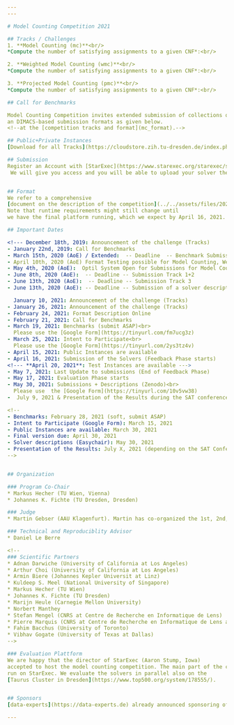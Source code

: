 ```yaml
---
---

# Model Counting Competition 2021

## Tracks / Challenges
1. **Model Counting (mc)**<br/>
*Compute the number of satisfying assignments to a given CNF*:<br/>

2. **Weighted Model Counting (wmc)**<br/>
*Compute the number of satisfying assignments to a given CNF*:<br/>

3. **Projected Model Counting (pmc)**<br/>
*Compute the number of satisfying assignments to a given CNF*:<br/>

## Call for Benchmarks

Model Counting Competition invites extended submission of collections of counting instances in the 
an DIMACS-based submission formats as given below.
<!--at the [competition tracks and format](mc_format).-->

## Public+Private Instances
[Download for all Tracks](https://cloudstore.zih.tu-dresden.de/index.php/s/GTFXigjkktwq7R6)

## Submission
Register an Account with [StarExec](https://www.starexec.org/starexec/secure/explore/spaces.jsp?id=441292).
 We will give you access and you will be able to upload your solver there.


## Format
We refer to a comprehensive 
[document on the description of the competition](../../assets/files/2021/competition2021.pdf). 
Note that runtime requirements might still change until
we have the final platform running, which we expect by April 16, 2021.

## Important Dates

<!--- December 18th, 2019: Announcement of the challenge (Tracks)
- January 22nd, 2019: Call for Benchmarks
- March 15th, 2020 (AoE) / Extended:  -- Deadline  -- Benchmark Submission
- April 10th, 2020 (AoE) Format Testing possible for Model Counting, Weighted Model Counting and Projected Model Counting
- May 4th, 2020 (AoE):  Optil System Open for Submissions for Model Counting and Weighted Model Counting
- June 8th, 2020 (AoE):  -- Deadline -- Submission Track 1+2
- June 13th, 2020 (AoE):  -- Deadline -- Submission Track 3
- June 13th, 2020 (AoE): -- Deadline -- Submission of a solver description via Easychair-->

  January 10, 2021: Announcement of the challenge (Tracks)
- January 26, 2021: Announcement of the challenge (Tracks)
- February 24, 2021: Format Description Online
- February 21, 2021: Call for Benchmarks
- March 19, 2021: Benchmarks (submit ASAP)<br>
  Please use the [Google Form](https://tinyurl.com/fm7ucg3z)
- March 25, 2021: Intent to Participate<br> 
  Please use the [Google Form](https://tinyurl.com/2ys3tz4v)
- April 15, 2021: Public Instances are available
- April 16, 2021: Submission of the Solvers (Feedback Phase starts)
<!--- **April 20, 2021**: Test Instances are available --->
- May 7, 2021: Last Update to submissions (End of Feedback Phase)
- May 17, 2021: Evaluation Phase starts
- May 30, 2021: Submissions + Descriptions (Zenodo)<br>
  Please use  the [Google Form](https://tinyurl.com/10v5vw38)
-  July 9, 2021 & Presentation of the Results during the SAT conference

<!--
- Benchmarks: February 28, 2021 (soft, submit ASAP)
- Intent to Participate (Google Form): March 15, 2021
- Public Instances are available: March 30, 2021
- Final version due: April 30, 2021
- Solver descriptions (Easychair): May 30, 2021
- Presentation of the Results: July X, 2021 (depending on the SAT Conference)
-->


## Organization

### Program Co-Chair
* Markus Hecher (TU Wien, Vienna)
* Johannes K. Fichte (TU Dresden, Dresden)

### Judge
* Martin Gebser (AAU Klagenfurt). Martin has co-organized the 1st, 2nd, 6th, and 7th ASP competition. 

### Technical and Reproduciblity Advisor
* Daniel Le Berre  

<!--
### Scientific Partners
* Adnan Darwiche (University of California at Los Angeles)
* Arthur Choi (University of California at Los Angeles)
* Armin Biere (Johannes Kepler Universit at Linz)
* Kuldeep S. Meel (National University of Singapore)
* Markus Hecher (TU Wien)
* Johannes K. Fichte (TU Dresden)
* Marijn Heule (Carnegie Mellon University)
* Norbert Manthey
* Stefan Mengel (CNRS at Centre de Recherche en Informatique de Lens)
* Pierre Marquis (CNRS at Centre de Recherche en Informatique de Lens and Université d'Artois)
* Fahim Bacchus (University of Toronto)
* Vibhav Gogate (University of Texas at Dallas)
-->

### Evaluation Plattform 
We are happy that the director of StarExec (Aaron Stump, Iowa) 
accepted to host the model counting competition. The main part of the competition will 
run on StarExec. We evaluate the solvers in parallel also on the    
[Taurus Cluster in Dresden](https://www.top500.org/system/178555/). 


## Sponsors
[data-experts](https://data-experts.de) already announced sponsoring of MC 2021.

---
```


